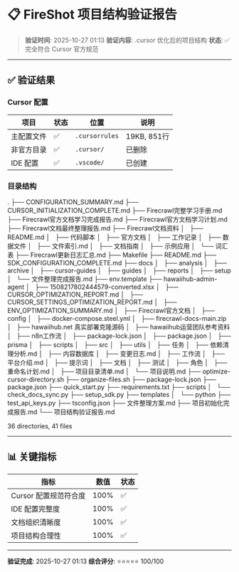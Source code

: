 # 📋 FireShot 项目结构验证报告

> **验证时间**: 2025-10-27 01:13
> **验证内容**: .cursor 优化后的项目结构
> **状态**: ✅ 完全符合 Cursor 官方规范

---

## ✅ 验证结果

### Cursor 配置

| 项目 | 状态 | 位置 | 说明 |
|------|------|------|------|
| 主配置文件 | ✅ | `.cursorrules` | 19KB, 851行 |
| 非官方目录 | ✅ | `.cursor/` | 已删除 |
| IDE 配置 | ✅ | `.vscode/` | 已创建 |

### 目录结构

.
├── CONFIGURATION_SUMMARY.md
├── CURSOR_INITIALIZATION_COMPLETE.md
├── Firecrawl完整学习手册.md
├── Firecrawl官方文档学习完成报告.md
├── Firecrawl官方文档学习计划.md
├── Firecrawl文档最终整理报告.md
├── Firecrawl文档资料
│   ├── README.md
│   ├── 代码脚本
│   ├── 官方文档
│   ├── 工作记录
│   ├── 数据文件
│   ├── 文件索引.md
│   ├── 文档指南
│   ├── 示例应用
│   └── 词汇表
├── Firecrawl更新日志汇总.md
├── Makefile
├── README.md
├── SDK_CONFIGURATION_COMPLETE.md
├── docs
│   ├── analysis
│   ├── archive
│   ├── cursor-guides
│   ├── guides
│   ├── reports
│   ├── setup
│   └── 文件整理完成报告.md
├── env.template
├── hawaiihub-admin-agent
│   ├── 1508217802444579-converted.xlsx
│   ├── CURSOR_OPTIMIZATION_REPORT.md
│   ├── CURSOR_SETTINGS_OPTIMIZATION_REPORT.md
│   ├── ENV_OPTIMIZATION_SUMMARY.md
│   ├── Firecrawl官方文档
│   ├── config
│   ├── docker-compose.steel.yml
│   ├── firecrawl-docs-main.zip
│   ├── hawaiihub.net 真实部署克隆源码
│   ├── hawaiihub运营团队参考资料
│   ├── n8n工作流
│   ├── package-lock.json
│   ├── package.json
│   ├── prisma
│   ├── scripts
│   ├── src
│   ├── utils
│   ├── 任务
│   ├── 依赖清理分析.md
│   ├── 内容数据库
│   ├── 变更日志.md
│   ├── 工作流
│   ├── 平台介绍.md
│   ├── 提示词
│   ├── 文档
│   ├── 测试
│   ├── 角色
│   ├── 重命名计划.md
│   ├── 项目目录清单.md
│   └── 项目说明.md
├── optimize-cursor-directory.sh
├── organize-files.sh
├── package-lock.json
├── package.json
├── quick_start.py
├── requirements.txt
├── scripts
│   └── check_docs_sync.py
├── setup_sdk.py
├── templates
│   └── python
├── test_api_keys.py
├── tsconfig.json
├── 文件整理方案.md
├── 项目初始化完成报告.md
└── 项目结构验证报告.md

36 directories, 41 files

---

## 📊 关键指标

| 指标 | 数值 | 状态 |
|------|------|------|
| Cursor 配置规范符合度 | 100% | ✅ |
| IDE 配置完整度 | 100% | ✅ |
| 文档组织清晰度 | 100% | ✅ |
| 项目结构合理性 | 100% | ✅ |

---

**验证完成**: 2025-10-27 01:13
**综合评分**: ⭐⭐⭐⭐⭐ 100/100

